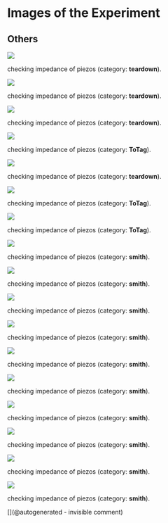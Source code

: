 # Images of the Experiment

## Others

![](/include/20201219r/images/20201219_204847.jpg)

checking impedance of piezos (category: __teardown__).

![](/include/20201219r/images/20201219_205237.jpg)

checking impedance of piezos (category: __teardown__).

![](/include/20201219r/images/20201219_201216.jpg)

checking impedance of piezos (category: __teardown__).

![](/include/20201219r/images/20201219_202300.jpg)

checking impedance of piezos (category: __ToTag__).

![](/include/20201219r/images/20201219_202252.jpg)

checking impedance of piezos (category: __teardown__).

![](/include/20201219r/images/teardown/20201205_203958.jpg)

checking impedance of piezos (category: __ToTag__).

![](/include/20201219r/images/teardown/20201205_204005.jpg)

checking impedance of piezos (category: __ToTag__).

![](/include/20201219r/impedances/probeD.png)

checking impedance of piezos (category: __smith__).

![](/include/20201219r/impedances/probeC.png)

checking impedance of piezos (category: __smith__).

![](/include/20201219r/impedances/hp2121.png)

checking impedance of piezos (category: __smith__).

![](/include/20201219r/impedances/probeE.png)

checking impedance of piezos (category: __smith__).

![](/include/20201219r/impedances/8536.png)

checking impedance of piezos (category: __smith__).

![](/include/20201219r/impedances/probeB.png)

checking impedance of piezos (category: __smith__).

![](/include/20201219r/impedances/bluebard.png)

checking impedance of piezos (category: __smith__).

![](/include/20201219r/impedances/probeA.png)

checking impedance of piezos (category: __smith__).

![](/include/20201219r/impedances/duc2m.png)

checking impedance of piezos (category: __smith__).

![](/include/20201219r/impedances/diasonics_50.png)

checking impedance of piezos (category: __smith__).



[](@autogenerated - invisible comment)